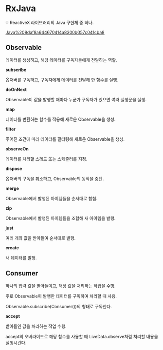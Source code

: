 # RxJava

<aside>
💡 ReactiveX 라이브러리의 Java 구현체 중 하나.

</aside>

[Java%208daf8a644670414a8300b057c041cba8](Java%208daf8a644670414a8300b057c041cba8)

## **Observable**

데이터를 생성하고, 해당 데이터를 구독자들에게 전달하는 역할.

**subscribe**

옵저버를 구독하고, 구독자에게 데이터를 전달해 한 함수를 실행.

**doOnNext**

Observable이 값을 발행할 때마다 누군가 구독자가 있으면 여러 실행문을 실행.

**map**

데이터를 변환하는 함수를 적용해 새로운 Observable을 생성.

**filter**

주어진 조건에 따라 데이터를 필터링해 새로운 Observable을 생성.

**observeOn**

데이터를 처리할 스레드 또는 스케줄러를 지정.

**dispose**

옵저버의 구독을 취소하고, Observable의 동작을 중단.

**merge**

Observable에서 발행된 아이템들을 순서대로 합침.

**zip**

Observable에서 발행된 아이템들을 조합해 새 아이템을 발행.

**just**

여러 개의 값을 받아들여 순서대로 발행.

**create**

새 데이터를 발행.

## Consumer

하나의 입력 값을 받아들이고, 해당 값을 처리하는 작업을 수행.

주로 Observable이 발행한 데이터를 구독하여 처리할 때 사용.

Observable.subscribe(Consumer())의 형태로 구독한다.

**accept**

받아들인 값을 처리하는 작업 수행.

accept의 오버라이드로 해당 함수를 사용할 때 LiveData.observe처럼 처리할 내용을 실행시킨다.